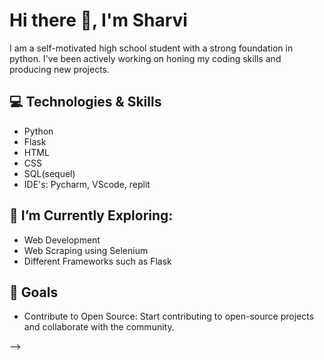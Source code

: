 # Hi there 👋, I'm Sharvi

I am a self-motivated high school student with a strong foundation in python. I've been actively working on honing my coding skills and producing new projects.

## 💻 Technologies & Skills
- Python
- Flask
- HTML
- CSS
- SQL(sequel)
- IDE's: Pycharm, VScode, replit

## 🌱 I’m Currently Exploring:
- Web Development
- Web Scraping using Selenium 
- Different Frameworks such as Flask

## 🎯 Goals
- Contribute to Open Source: Start contributing to open-source projects and collaborate with the community.



-->
